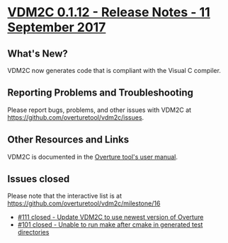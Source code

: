 
# [VDM2C 0.1.12 - Release Notes - 11 September 2017](https://github.com/overturetool/vdm2c/milestone/16)

## What's New?

VDM2C now generates code that is compliant with the Visual C compiler.

## Reporting Problems and Troubleshooting

Please report bugs, problems, and other issues with VDM2C at <https://github.com/overturetool/vdm2c/issues>.

## Other Resources and Links

VDM2C is documented in the [Overture tool's user manual](http://overturetool.org/documentation/manuals.html).


## Issues closed

Please note that the interactive list is at <https://github.com/overturetool/vdm2c/milestone/16>
* [#111 closed - Update VDM2C to use newest version of Overture](https://github.com/overturetool/vdm2c/issues/111)
* [#101 closed - Unable to run make after cmake in generated test directories](https://github.com/overturetool/vdm2c/issues/101)
